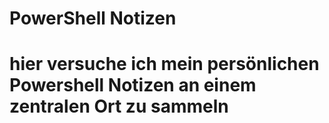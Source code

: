 # PowerShell Notizen
# hier versuche ich mein persönlichen Powershell Notizen an einem zentralen Ort zu sammeln


